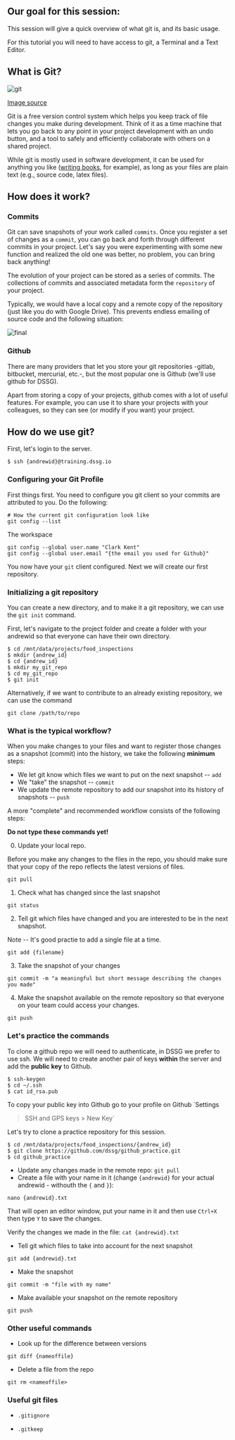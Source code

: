 ## Our goal for this session:

This session will give a quick overview of what git is, and its basic usage.

For this tutorial you will need to have access to git, a Terminal and a Text Editor.


## What is Git?

![git](https://imgs.xkcd.com/comics/git.png)

[Image source](https://xkcd.com/1597/)

Git is a free version control system which helps you keep track of file changes you make during development. Think of it as a time machine that lets you go back to any point in your project development with an undo button, and a tool to safely and efficiently collaborate with others on a shared project.

While git is mostly used in software development, it can be used for anything you like
([writing books](https://www.gitbook.com/), for example), as long as your files are plain text
(e.g., source code, latex files).

## How does it work?

### Commits
Git can save snapshots of your work called `commits`. Once you register a set of changes as a `commit`, you can go back and forth through different commits in your project.
Let's say you were experimenting with some new function and realized the old one was better, no problem, you can bring back anything!


The evolution of your project can be stored as a series of commits. The collections of commits and associated metadata form the `repository` of your project.


Typically, we would have a local copy and a remote copy of the repository (just like you do with Google Drive).  This prevents
endless emailing of source code and the following situation:

![final](https://www.phdcomics.com/comics/archive/phd101212s.gif)

### Github

There are many providers that let you store your git repositories -gitlab, bitbucket, mercurial, etc.-, but the most popular one is Github (we'll use github for DSSG).

Apart from storing a copy of your projects, github comes with a lot of useful features. For example, you can use it to share your projects with your colleagues, so they can see (or modify if you want) your project.

## How do we use git? 

First, let's login to the server.

```
$ ssh {andrewid}@training.dssg.io
```

### Configuring your Git Profile

First things first. You need to configure you git client so your commits are attributed to you. Do the following:

```
# How the current git configuration look like
git config --list
```

The workspace

```
git config --global user.name "Clark Kent"
git config --global user.email "{the email you used for Github}"
```

You now have your `git` client configured. Next we will create
our first repository.

### Initializing a git repository

You can create a new directory, and to make it a git repository, we can use the `git init` command.

First, let's navigate to the project folder and create a folder with your andrewid so that everyone can have their own directory. 

```
$ cd /mnt/data/projects/food_inspections
$ mkdir {andrew_id}
$ cd {andrew_id}
$ mkdir my_git_repo
$ cd my_git_repo
$ git init
```

Alternatively, if we want to contribute to an already existing repository, we can use the command

```
git clone /path/to/repo
```


### What is the typical workflow?

When you make changes to your files and want to register those changes as a snapshot (commit) into the history, we take the following **minimum** steps:

+ We let git know which files we want to put on the next snapshot -- `add`  
+ We "take" the snapshot -- `commit`
+ We update the remote repository to add our snapshot into its history of snapshots -- `push`

A more "complete" and recommended workflow consists of the following steps:

**Do not type these commands yet!**

0. Update your local repo. 

Before you make any changes to the files in the repo, you should make sure that your copy of the repo reflects the latest versions of files. 

```
git pull
```  

1.  Check what has changed since the last snapshot

```
git status
```

2. Tell git which files have changed and you are interested to be in the next snapshot.

Note -- It's good practie to add a single file at a time.

```
git add {filename}
```


3. Take the snapshot of your changes

```
git commit -m "a meaningful but short message describing the changes you made"
```

4. Make the snapshot available on the remote repository so that everyone on your team could access your changes.

```
git push
```

### Let's practice the commands

To clone a github repo we will need to authenticate, in DSSG we prefer to use
 ssh. We will need to create another pair of keys **within** the server and
  add the **public key** to Github. 
 
```
$ ssh-keygen
$ cd ~/.ssh
$ cat id_rsa.pub
```

To copy your public key into Github go to your profile on Github `Settings
 >  SSH and GPS keys > New Key`


Let's try to clone a practice repository for this session.

```
$ cd /mnt/data/projects/food_inspections/{andrew_id}
$ git clone https://github.com/dssg/github_practice.git
$ cd github_practice
```

+ Update any changes made in the remote repo: `git pull`
+ Create a file with your name in it (change `{andrewid}` for your actual andrewid - withouth the `{` and `}`):

```
nano {andrewid}.txt
```

That will open an editor window, put your name in it and then use `Ctrl+X` then type `Y` to save the changes.

Verify the changes we made in the file: `cat {andrewid}.txt`

+ Tell git which files to take into account for the next snapshot

```
git add {andrewid}.txt
```

+ Make the snapshot

```
git commit -m "file with my name"
```

+ Make available your snapshot on the remote repository

```
git push
```


### Other useful commands

+ Look up for the difference between versions

```
git diff {nameoffile}
```

+ Delete a file from the repo

```
git rm <nameoffile>
```

### Useful git files

+ `.gitignore`

+ `.gitkeep`

